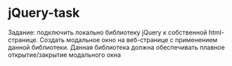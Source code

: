 # jQuery-task
Задание: подключить локально библиотеку jQuery к собственной html-странице. Создать модальное окно на веб-странице с применением данной библиотеки. Данная библиотека должна обеспечивать плавное открытие/закрытие модального окна
